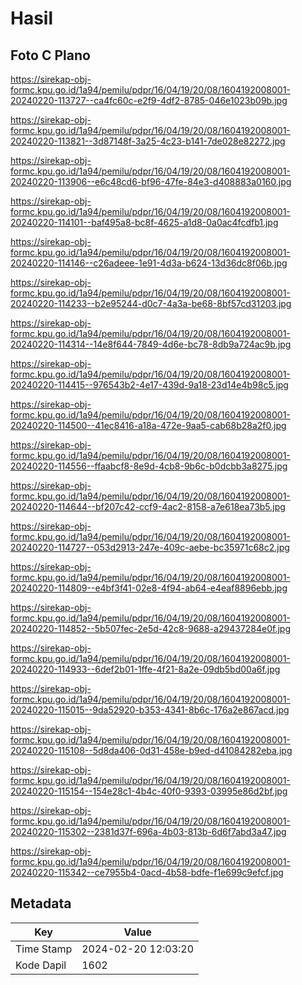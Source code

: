 # Hasil

## Foto C Plano

https://sirekap-obj-formc.kpu.go.id/1a94/pemilu/pdpr/16/04/19/20/08/1604192008001-20240220-113727--ca4fc60c-e2f9-4df2-8785-046e1023b09b.jpg

https://sirekap-obj-formc.kpu.go.id/1a94/pemilu/pdpr/16/04/19/20/08/1604192008001-20240220-113821--3d87148f-3a25-4c23-b141-7de028e82272.jpg

https://sirekap-obj-formc.kpu.go.id/1a94/pemilu/pdpr/16/04/19/20/08/1604192008001-20240220-113906--e6c48cd6-bf96-47fe-84e3-d408883a0160.jpg

https://sirekap-obj-formc.kpu.go.id/1a94/pemilu/pdpr/16/04/19/20/08/1604192008001-20240220-114101--baf495a8-bc8f-4625-a1d8-0a0ac4fcdfb1.jpg

https://sirekap-obj-formc.kpu.go.id/1a94/pemilu/pdpr/16/04/19/20/08/1604192008001-20240220-114146--c26adeee-1e91-4d3a-b624-13d36dc8f06b.jpg

https://sirekap-obj-formc.kpu.go.id/1a94/pemilu/pdpr/16/04/19/20/08/1604192008001-20240220-114233--b2e95244-d0c7-4a3a-be68-8bf57cd31203.jpg

https://sirekap-obj-formc.kpu.go.id/1a94/pemilu/pdpr/16/04/19/20/08/1604192008001-20240220-114314--14e8f644-7849-4d6e-bc78-8db9a724ac9b.jpg

https://sirekap-obj-formc.kpu.go.id/1a94/pemilu/pdpr/16/04/19/20/08/1604192008001-20240220-114415--976543b2-4e17-439d-9a18-23d14e4b98c5.jpg

https://sirekap-obj-formc.kpu.go.id/1a94/pemilu/pdpr/16/04/19/20/08/1604192008001-20240220-114500--41ec8416-a18a-472e-9aa5-cab68b28a2f0.jpg

https://sirekap-obj-formc.kpu.go.id/1a94/pemilu/pdpr/16/04/19/20/08/1604192008001-20240220-114556--ffaabcf8-8e9d-4cb8-9b6c-b0dcbb3a8275.jpg

https://sirekap-obj-formc.kpu.go.id/1a94/pemilu/pdpr/16/04/19/20/08/1604192008001-20240220-114644--bf207c42-ccf9-4ac2-8158-a7e618ea73b5.jpg

https://sirekap-obj-formc.kpu.go.id/1a94/pemilu/pdpr/16/04/19/20/08/1604192008001-20240220-114727--053d2913-247e-409c-aebe-bc35971c68c2.jpg

https://sirekap-obj-formc.kpu.go.id/1a94/pemilu/pdpr/16/04/19/20/08/1604192008001-20240220-114809--e4bf3f41-02e8-4f94-ab64-e4eaf8896ebb.jpg

https://sirekap-obj-formc.kpu.go.id/1a94/pemilu/pdpr/16/04/19/20/08/1604192008001-20240220-114852--5b507fec-2e5d-42c8-9688-a29437284e0f.jpg

https://sirekap-obj-formc.kpu.go.id/1a94/pemilu/pdpr/16/04/19/20/08/1604192008001-20240220-114933--6def2b01-1ffe-4f21-8a2e-09db5bd00a6f.jpg

https://sirekap-obj-formc.kpu.go.id/1a94/pemilu/pdpr/16/04/19/20/08/1604192008001-20240220-115015--9da52920-b353-4341-8b6c-176a2e867acd.jpg

https://sirekap-obj-formc.kpu.go.id/1a94/pemilu/pdpr/16/04/19/20/08/1604192008001-20240220-115108--5d8da406-0d31-458e-b9ed-d41084282eba.jpg

https://sirekap-obj-formc.kpu.go.id/1a94/pemilu/pdpr/16/04/19/20/08/1604192008001-20240220-115154--154e28c1-4b4c-40f0-9393-03995e86d2bf.jpg

https://sirekap-obj-formc.kpu.go.id/1a94/pemilu/pdpr/16/04/19/20/08/1604192008001-20240220-115302--2381d37f-696a-4b03-813b-6d6f7abd3a47.jpg

https://sirekap-obj-formc.kpu.go.id/1a94/pemilu/pdpr/16/04/19/20/08/1604192008001-20240220-115342--ce7955b4-0acd-4b58-bdfe-f1e699c9efcf.jpg


## Metadata

| Key        | Value               |
| ---------- | ------------------- |
| Time Stamp | 2024-02-20 12:03:20 |
| Kode Dapil | 1602                |



